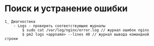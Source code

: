 # Поиск и устранение ошибки
	1_ Диагностика
		- Logs - проверить соответствующие журналы
			$ sudo cat /var/log/nginx/error.log // журнал ошибок nginx
			$ pm2 logs <appname> --lines 40 // журнал вывода командной строки
